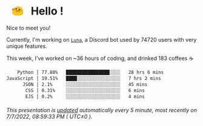 <h1>   <img src="./spoinky.gif" style="vertical-align:middle;" width="30px">   Hello ! </h1>

Nice to meet you!

Currently, I'm working on <a href='https://github.com/Asgarrrr/Luna'>`Luna`</a>, a Discord bot used by 74720 users with very unique features.

This week, I've worked on ~36 hours of coding, and drinked 183 coffees ☕

```
    Python │ 77.88%   ████████████████░░░░   28 hrs 6 mins
JavaScript │ 19.51%   ████░░░░░░░░░░░░░░░░   7 hrs 2 mins
      JSON │ 2.1%     ░░░░░░░░░░░░░░░░░░░░   45 mins
       CSS │ 0.31%    ░░░░░░░░░░░░░░░░░░░░   6 mins
       EJS │ 0.2%     ░░░░░░░░░░░░░░░░░░░░   4 mins
```

###### This presentation is [updated](https://github.com/Asgarrrr) automatically every 5 minute, most recently on 7/7/2022, 08:59:33 PM ( UTC±0 ).